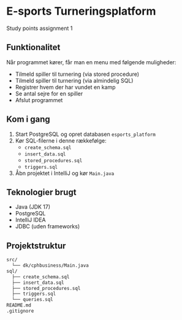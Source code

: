 # E-sports Turneringsplatform

Study points assignment 1

## Funktionalitet

Når programmet kører, får man en menu med følgende muligheder:

- Tilmeld spiller til turnering (via stored procedure)
- Tilmeld spiller til turnering (via almindelig SQL)
- Registrer hvem der har vundet en kamp
- Se antal sejre for en spiller
- Afslut programmet

## Kom i gang

1. Start PostgreSQL og opret databasen `esports_platform`
2. Kør SQL-filerne i denne rækkefølge:
   - `create_schema.sql`
   - `insert_data.sql`
   - `stored_procedures.sql`
   - `triggers.sql`
3. Åbn projektet i IntelliJ og kør `Main.java`

## Teknologier brugt

- Java (JDK 17)
- PostgreSQL
- IntelliJ IDEA
- JDBC (uden frameworks)

## Projektstruktur

```bash
src/
  └── dk/cphbusiness/Main.java
sql/
  ├── create_schema.sql
  ├── insert_data.sql
  ├── stored_procedures.sql
  ├── triggers.sql
  └── queries.sql
README.md
.gitignore
